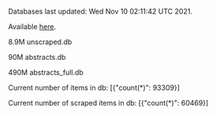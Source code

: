 Databases last updated: Wed Nov 10 02:11:42 UTC 2021. 

Available [here](https://github.com/cbeauhilton/ash-db/releases).

8.9M	unscraped.db

90M	abstracts.db

490M	abstracts_full.db

Current number of items in db:
[{"count(*)": 93309}]

Current number of scraped items in db:
[{"count(*)": 60469}]
